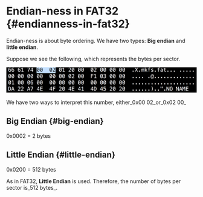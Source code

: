 # Endian-ness in FAT32 {#endianness-in-fat32}

Endian-ness is about byte ordering. We have two types: **Big endian** and **little endian**.

Suppose we see the following, which represents the bytes per sector.

![](assets/BPS.png)

We have two ways to interpret this number, either_0x00 02_or_0x02 00_

## Big Endian {#big-endian}

0x0002 = 2 bytes

## Little Endian {#little-endian}

0x0200 = 512 bytes

As in FAT32, **Little Endian** is used. Therefore, the number of bytes per sector is_512 bytes_.

